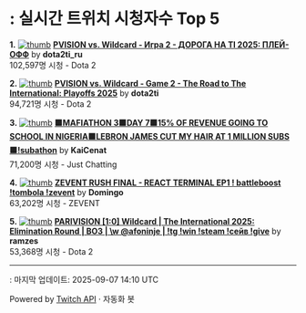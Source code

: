 # : 실시간 트위치 시청자수 Top 5

**1.** [![thumb](https://static-cdn.jtvnw.net/previews-ttv/live_user_dota2ti_ru-320x180.jpg)](https://twitch.tv/dota2ti_ru)
**[PVISION vs. Wildcard - Игра 2 - ДОРОГА НА TI 2025: ПЛЕЙ-ОФФ](https://twitch.tv/dota2ti_ru)** by **dota2ti_ru**<br>102,597명 시청  - Dota 2

**2.** [![thumb](https://static-cdn.jtvnw.net/previews-ttv/live_user_dota2ti-320x180.jpg)](https://twitch.tv/dota2ti)
**[PVISION vs. Wildcard - Game 2 - The Road to The International: Playoffs 2025](https://twitch.tv/dota2ti)** by **dota2ti**<br>94,721명 시청  - Dota 2

**3.** [![thumb](https://static-cdn.jtvnw.net/previews-ttv/live_user_kaicenat-320x180.jpg)](https://twitch.tv/KaiCenat)
**[🟪MAFIATHON 3🟪DAY 7🟪15% OF REVENUE GOING TO SCHOOL IN NIGERIA🟪LEBRON JAMES CUT MY HAIR AT 1 MILLION SUBS🟪!subathon](https://twitch.tv/KaiCenat)** by **KaiCenat**<br>71,200명 시청  - Just Chatting

**4.** [![thumb](https://static-cdn.jtvnw.net/previews-ttv/live_user_domingo-320x180.jpg)](https://twitch.tv/Domingo)
**[ZEVENT RUSH FINAL - REACT TERMINAL EP1 ! battleboost !tombola !zevent](https://twitch.tv/Domingo)** by **Domingo**<br>63,202명 시청  - ZEVENT

**5.** [![thumb](https://static-cdn.jtvnw.net/previews-ttv/live_user_ramzes-320x180.jpg)](https://twitch.tv/ramzes)
**[PARIVISION [1:0] Wildcard | The International 2025: Elimination Round | BO3 | \w @afoninje | !tg !win !steam !сейв !give](https://twitch.tv/ramzes)** by **ramzes**<br>53,368명 시청  - Dota 2


---
: 마지막 업데이트: 2025-09-07 14:10 UTC

Powered by [Twitch API](https://dev.twitch.tv/docs/api/reference) · 자동화 봇